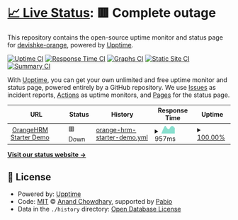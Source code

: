 # [📈 Live Status](https://devishke-orange.github.io/upptime): <!--live status--> **🟥 Complete outage**

This repository contains the open-source uptime monitor and status page for [devishke-orange](https://devishke-orange.github.io/upptime), powered by [Upptime](https://github.com/upptime/upptime).

[![Uptime CI](https://github.com/devishke-orange/upptime/workflows/Uptime%20CI/badge.svg)](https://github.com/devishke-orange/upptime/actions?query=workflow%3A%22Uptime+CI%22)
[![Response Time CI](https://github.com/devishke-orange/upptime/workflows/Response%20Time%20CI/badge.svg)](https://github.com/devishke-orange/upptime/actions?query=workflow%3A%22Response+Time+CI%22)
[![Graphs CI](https://github.com/devishke-orange/upptime/workflows/Graphs%20CI/badge.svg)](https://github.com/devishke-orange/upptime/actions?query=workflow%3A%22Graphs+CI%22)
[![Static Site CI](https://github.com/devishke-orange/upptime/workflows/Static%20Site%20CI/badge.svg)](https://github.com/devishke-orange/upptime/actions?query=workflow%3A%22Static+Site+CI%22)
[![Summary CI](https://github.com/devishke-orange/upptime/workflows/Summary%20CI/badge.svg)](https://github.com/devishke-orange/upptime/actions?query=workflow%3A%22Summary+CI%22)

With [Upptime](https://upptime.js.org), you can get your own unlimited and free uptime monitor and status page, powered entirely by a GitHub repository. We use [Issues](https://github.com/devishke-orange/upptime/issues) as incident reports, [Actions](https://github.com/devishke-orange/upptime/actions) as uptime monitors, and [Pages](https://devishke-orange.github.io/upptime) for the status page.

<!--start: status pages-->
<!-- This summary is generated by Upptime (https://github.com/upptime/upptime) -->
<!-- Do not edit this manually, your changes will be overwritten -->
<!-- prettier-ignore -->
| URL | Status | History | Response Time | Uptime |
| --- | ------ | ------- | ------------- | ------ |
| <img alt="" src="https://icons.duckduckgo.com/ip3/opensource-demo.orangehrmlive.com.ico" height="13"> [OrangeHRM Starter Demo](https://opensource-demo.orangehrmlive.com) | 🟥 Down | [orange-hrm-starter-demo.yml](https://github.com/devishke-orange/upptime/commits/HEAD/history/orange-hrm-starter-demo.yml) | <details><summary><img alt="Response time graph" src="./graphs/orange-hrm-starter-demo/response-time-week.png" height="20"> 957ms</summary><br><a href="https://devishke-orange.github.io/upptime/history/orange-hrm-starter-demo"><img alt="Response time 766" src="https://img.shields.io/endpoint?url=https%3A%2F%2Fraw.githubusercontent.com%2Fdevishke-orange%2Fupptime%2FHEAD%2Fapi%2Forange-hrm-starter-demo%2Fresponse-time.json"></a><br><a href="https://devishke-orange.github.io/upptime/history/orange-hrm-starter-demo"><img alt="24-hour response time 1407" src="https://img.shields.io/endpoint?url=https%3A%2F%2Fraw.githubusercontent.com%2Fdevishke-orange%2Fupptime%2FHEAD%2Fapi%2Forange-hrm-starter-demo%2Fresponse-time-day.json"></a><br><a href="https://devishke-orange.github.io/upptime/history/orange-hrm-starter-demo"><img alt="7-day response time 957" src="https://img.shields.io/endpoint?url=https%3A%2F%2Fraw.githubusercontent.com%2Fdevishke-orange%2Fupptime%2FHEAD%2Fapi%2Forange-hrm-starter-demo%2Fresponse-time-week.json"></a><br><a href="https://devishke-orange.github.io/upptime/history/orange-hrm-starter-demo"><img alt="30-day response time 775" src="https://img.shields.io/endpoint?url=https%3A%2F%2Fraw.githubusercontent.com%2Fdevishke-orange%2Fupptime%2FHEAD%2Fapi%2Forange-hrm-starter-demo%2Fresponse-time-month.json"></a><br><a href="https://devishke-orange.github.io/upptime/history/orange-hrm-starter-demo"><img alt="1-year response time 766" src="https://img.shields.io/endpoint?url=https%3A%2F%2Fraw.githubusercontent.com%2Fdevishke-orange%2Fupptime%2FHEAD%2Fapi%2Forange-hrm-starter-demo%2Fresponse-time-year.json"></a></details> | <details><summary><a href="https://devishke-orange.github.io/upptime/history/orange-hrm-starter-demo">100.00%</a></summary><a href="https://devishke-orange.github.io/upptime/history/orange-hrm-starter-demo"><img alt="All-time uptime 99.96%" src="https://img.shields.io/endpoint?url=https%3A%2F%2Fraw.githubusercontent.com%2Fdevishke-orange%2Fupptime%2FHEAD%2Fapi%2Forange-hrm-starter-demo%2Fuptime.json"></a><br><a href="https://devishke-orange.github.io/upptime/history/orange-hrm-starter-demo"><img alt="24-hour uptime 100.00%" src="https://img.shields.io/endpoint?url=https%3A%2F%2Fraw.githubusercontent.com%2Fdevishke-orange%2Fupptime%2FHEAD%2Fapi%2Forange-hrm-starter-demo%2Fuptime-day.json"></a><br><a href="https://devishke-orange.github.io/upptime/history/orange-hrm-starter-demo"><img alt="7-day uptime 100.00%" src="https://img.shields.io/endpoint?url=https%3A%2F%2Fraw.githubusercontent.com%2Fdevishke-orange%2Fupptime%2FHEAD%2Fapi%2Forange-hrm-starter-demo%2Fuptime-week.json"></a><br><a href="https://devishke-orange.github.io/upptime/history/orange-hrm-starter-demo"><img alt="30-day uptime 99.95%" src="https://img.shields.io/endpoint?url=https%3A%2F%2Fraw.githubusercontent.com%2Fdevishke-orange%2Fupptime%2FHEAD%2Fapi%2Forange-hrm-starter-demo%2Fuptime-month.json"></a><br><a href="https://devishke-orange.github.io/upptime/history/orange-hrm-starter-demo"><img alt="1-year uptime 99.96%" src="https://img.shields.io/endpoint?url=https%3A%2F%2Fraw.githubusercontent.com%2Fdevishke-orange%2Fupptime%2FHEAD%2Fapi%2Forange-hrm-starter-demo%2Fuptime-year.json"></a></details>

<!--end: status pages-->

[**Visit our status website →**](https://devishke-orange.github.io/upptime)

## 📄 License

- Powered by: [Upptime](https://github.com/upptime/upptime)
- Code: [MIT](./LICENSE) © [Anand Chowdhary](https://anandchowdhary.com), supported by [Pabio](https://pabio.com)
- Data in the `./history` directory: [Open Database License](https://opendatacommons.org/licenses/odbl/1-0/)
